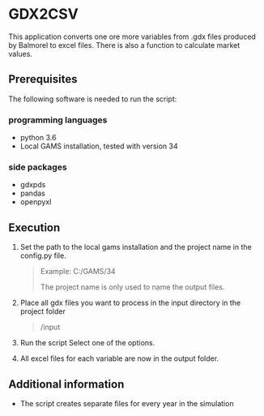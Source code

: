# GDX2CSV

This application converts one ore more variables from .gdx files produced by Balmorel to excel files.
There is also a function to calculate market values.

## Prerequisites

The following software is needed to run the script:

### programming languages
- python 3.6
- Local GAMS installation, tested with version 34

### side packages
- gdxpds
- pandas
- openpyxl

## Execution

1. Set the path to the local gams installation and the project name in the config.py file.
	> Example: C:/GAMS/34
	>
	> The project name is only used to name the output files.
	
2. Place all gdx files you want to process in the input directory in the project folder
	> /input
	
3. Run the script
	Select one of the options.

4. All excel files for each variable are now in the output folder.

## Additional information
- The script creates separate files for every year in the simulation
